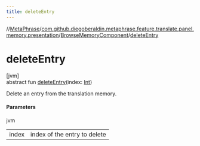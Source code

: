 ```yaml
---
title: deleteEntry
---
```

//[MetaPhrase](../../../index.html)/[com.github.diegoberaldin.metaphrase.feature.translate.panel.memory.presentation](../index.html)/[BrowseMemoryComponent](index.html)/[deleteEntry](delete-entry.html)



# deleteEntry



[jvm]\
abstract fun [deleteEntry](delete-entry.html)(index: [Int](https://kotlinlang.org/api/latest/jvm/stdlib/kotlin/-int/index.html))



Delete an entry from the translation memory.



#### Parameters


jvm

| | |
|---|---|
| index | index of the entry to delete |





